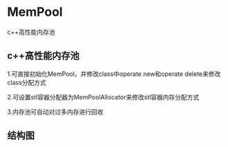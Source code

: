 # MemPool
c++高性能内存池

## c++高性能内存池
1.可直接初始化MemPool，并修改class中operate new和operate delete来修改class分配方式

2.可设置stl容器分配器为MemPoolAllocator来修改stl容器内存分配方式

3.内存池可自动对过多内存进行回收

## 结构图
